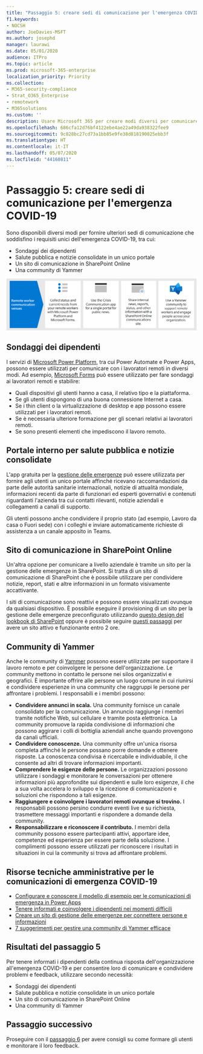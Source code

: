 ```yaml
---
title: "Passaggio 5: creare sedi di comunicazione per l'emergenza COVID-19"
f1.keywords:
- NOCSH
author: JoeDavies-MSFT
ms.author: josephd
manager: laurawi
ms.date: 05/01/2020
audience: ITPro
ms.topic: article
ms.prod: microsoft-365-enterprise
localization_priority: Priority
ms.collection:
- M365-security-compliance
- Strat_O365_Enterprise
- remotework
- M365solutions
ms.custom: ''
description: Usare Microsoft 365 per creare modi diversi per comunicare notizie nazionali e internazionali riguardanti il COVID-19.
ms.openlocfilehash: 686cfa12d76bf4122ebe4ae22a49da938322fee9
ms.sourcegitcommit: 9c828bc27cd73a1bb85e9fe38d818190025ebb3f
ms.translationtype: HT
ms.contentlocale: it-IT
ms.lasthandoff: 05/07/2020
ms.locfileid: "44160811"
---
```

# <a name="step-5-create-covid-19-crisis-communication-venues"></a>Passaggio 5: creare sedi di comunicazione per l'emergenza COVID-19

Sono disponibili diversi modi per fornire ulteriori sedi di comunicazione che soddisfino i requisiti unici dell'emergenza COVID-19, tra cui:

- Sondaggi dei dipendenti
- Salute pubblica e notizie consolidate in un unico portale
- Un sito di comunicazione in SharePoint Online
- Una community di Yammer

![Sedi di comunicazione per l'emergenza COVID-19](../media/empower-people-to-work-remotely/comm-venues-grid.png)

## <a name="employee-surveys"></a>Sondaggi dei dipendenti

I servizi di [Microsoft Power Platform](https://powerplatform.microsoft.com/), tra cui Power Automate e Power Apps, possono essere utilizzati per comunicare con i lavoratori remoti in diversi modi. Ad esempio, [Microsoft Forms](https://forms.microsoft.com/) può essere utilizzato per fare sondaggi ai lavoratori remoti e stabilire:

- Quali dispositivi gli utenti hanno a casa, il relativo tipo e la piattaforma.
- Se gli utenti dispongono di una buona connessione Internet a casa.
- Se i thin client o la virtualizzazione di desktop e app possono essere utilizzati per i lavoratori remoti.
- Se è necessaria ulteriore formazione per gli scenari relativi ai lavoratori remoti.
- Se sono presenti elementi che impediscono il lavoro remoto.

## <a name="internal-portal-for-consolidated-public-health-and-news"></a>Portale interno per salute pubblica e notizie consolidate

L'app gratuita per la [gestione delle emergenze](https://techcommunity.microsoft.com/t5/microsoft-teams-blog/coordinate-crisis-communications-using-microsoft-teams-power/ba-p/1216715) può essere utilizzata per fornire agli utenti un unico portale affinché ricevano raccomandazioni da parte delle autorità sanitarie internazionali, notizie di attualità mondiale, informazioni recenti da parte di funzionari ed esperti governativi e contenuti riguardanti l'azienda tra cui contatti rilevanti, notizie aziendali e collegamenti a canali di supporto. 

Gli utenti possono anche condividere il proprio stato (ad esempio, Lavoro da casa o Fuori sede) con i colleghi e inviare automaticamente richieste di assistenza a un canale apposito in Teams.

## <a name="sharepoint-online-communications-site"></a>Sito di comunicazione in SharePoint Online

Un'altra opzione per comunicare a livello aziendale è tramite un sito per la gestione delle emergenze in SharePoint. Si tratta di un sito di comunicazione di SharePoint che è possibile utilizzare per condividere notizie, report, stati e altre informazioni in un formato visivamente accattivante. 

I siti di comunicazione sono reattivi e possono essere visualizzati ovunque da qualsiasi dispositivo. È possibile eseguire il provisioning di un sito per la gestione delle emergenze preconfigurato utilizzando [questo design del lookbook di SharePoint](https://lookbook.microsoft.com/details/8f8337d2-b1f6-4a84-91a4-9081f841f0f6) oppure è possibile seguire [questi passaggi](https://techcommunity.microsoft.com/t5/microsoft-sharepoint-blog/build-a-crisis-management-site-to-connect-people-and-information/ba-p/1216791) per avere un sito attivo e funzionante entro 2 ore.

## <a name="yammer-community"></a>Community di Yammer

Anche le community di [Yammer](https://docs.microsoft.com/yammer/yammer-landing-page) possono essere utilizzate per supportare il lavoro remoto e per coinvolgere le persone dell'organizzazione. Le community mettono in contatto le persone nei silos organizzativi e geografici. È importante offrire alle persone un luogo comune in cui riunirsi e condividere esperienze in una community che raggruppi le persone per affrontare i problemi. I responsabili e i membri possono:

- **Condividere annunci in scala.** Una community fornisce un canale consolidato per la comunicazione. Un annuncio raggiunge i membri tramite notifiche Web, sul cellulare e tramite posta elettronica. La community promuove la rapida condivisione di informazioni che possono aggirare i colli di bottiglia aziendali anche quando provengono da canali ufficiali.
- **Condividere conoscenze.** Una community offre un'unica risorsa completa affinché le persone possano porre domande e ottenere risposte. La conoscenza condivisa è ricercabile e individuabile, il che consente ad altri di trovare informazioni importanti.
- **Comprendere le esigenze delle persone.** Le organizzazioni possono utilizzare i sondaggi e monitorare le conversazioni per ottenere informazioni più approfondite sui dipendenti e sulle loro esigenze, il che a sua volta accelera lo sviluppo e la ricezione di comunicazioni e soluzioni che rispondono a tali esigenze.
- **Raggiungere e coinvolgere i lavoratori remoti ovunque si trovino.** I responsabili possono persino condurre eventi live e su richiesta, trasmettere messaggi importanti e rispondere a domande della community.
- **Responsabilizzare e riconoscere il contributo.** I membri della community possono essere partecipanti attivi, apportare idee, competenze ed esperienza per essere parte della soluzione. I complimenti possono essere utilizzati per riconoscere i risultati in situazioni in cui la community si trova ad affrontare problemi.

## <a name="admin-technical-resources-for-covid-19-crisis-communications"></a>Risorse tecniche amministrative per le comunicazioni di emergenza COVID-19

- [Configurare e conoscere il modello di esempio per le comunicazioni di emergenza in Power Apps](https://docs.microsoft.com/powerapps/maker/canvas-apps/sample-crisis-communication-app)
- [Tenere informati e coinvolgere i dipendenti nei momenti difficili](https://techcommunity.microsoft.com/t5/yammer-blog/keeping-employees-informed-and-engaged-during-difficult-times/ba-p/1216032)
- [Creare un sito di gestione delle emergenze per connettere persone e informazioni](https://techcommunity.microsoft.com/t5/microsoft-sharepoint-blog/build-a-crisis-management-site-to-connect-people-and-information/ba-p/1216791)
- [7 suggerimenti per gestire una community di Yammer efficace](https://techcommunity.microsoft.com/t5/yammer-blog/7-tips-to-run-a-successful-yammer-community-formerly-group/ba-p/444720)

## <a name="results-of-step-5"></a>Risultati del passaggio 5

Per tenere informati i dipendenti della continua risposta dell'organizzazione all'emergenza COVID-19 e per consentire loro di comunicare e condividere problemi e feedback, utilizzare secondo necessità:

- Sondaggi dei dipendenti
- Salute pubblica e notizie consolidate in un unico portale
- Un sito di comunicazione in SharePoint Online
- Una community di Yammer

## <a name="next-step"></a>Passaggio successivo

Proseguire con il [passaggio 6](empower-people-to-work-remotely-train-monitor-usage.md) per avere consigli su come formare gli utenti e monitorare il loro feedback.
